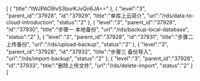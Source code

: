 [
	{
		"title":"tWJPAO9lvS3burKJvQn6JA=="
	},
	{
		"level":"3",
		"parent_id":"37928",
		"id":"37929",
		"title":"单库上云简介",
		"url":"/rds/data-to-cloud-introduction",
		"status":"2"
	},
	{
		"level":"3",
		"parent_id":"37928",
		"id":"37930",
		"title":"步骤一 本地备份",
		"url":"/rds/backup-local-database",
		"status":"2"
	},
	{
		"level":"3",
		"parent_id":"37928",
		"id":"37931",
		"title":"步骤二 上传备份",
		"url":"/rds/upload-backup",
		"status":"2"
	},
	{
		"level":"3",
		"parent_id":"37928",
		"id":"37932",
		"title":"步骤三 备份导入",
		"url":"/rds/import-backup",
		"status":"2"
	},
	{
		"level":"3",
		"parent_id":"37928",
		"id":"37933",
		"title":"删除上传文件",
		"url":"/rds/delete-import",
		"status":"2"
	}
]